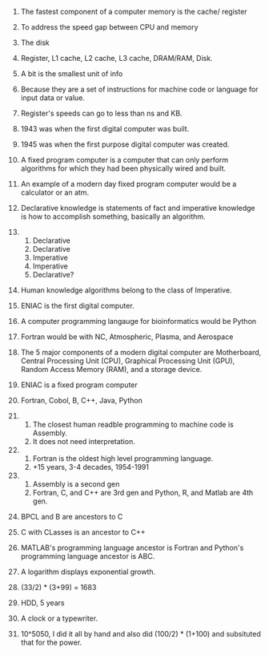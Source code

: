 1. The fastest component of a computer memory is the cache/ register  
2. To address the speed gap between CPU and memory
3. The disk
4. Register, L1 cache, L2 cache, L3 cache, DRAM/RAM, Disk.  
5. A bit is the smallest unit of info
6. Because they are a set of instructions for machine code or language for input data or value. 
  
7. Register's speeds can go to less than ns and KB.
8. 1943 was when the first digital computer was built.  
9. 1945 was when the first purpose digital computer was created.  
10. A fixed program computer is a computer that can only perform algorithms for which they had been physically wired and built.
11. An example of a modern day fixed program computer would be a calculator or an atm.
12. Declarative knowledge is statements of fact and imperative knowledge is how to accomplish something, basically an algorithm.
13. 1. Declarative
    2. Declarative
    3. Imperative
    4. Imperative
    5. Declarative?
14. Human knowledge algorithms belong to the class of Imperative.
15. ENIAC is the first digital computer.
16. A computer programming langauge for bioinformatics would be Python
17. Fortran would be with NC, Atmospheric, Plasma, and Aerospace  
18. The 5 major components of a modern digital computer are Motherboard, Central Processing Unit (CPU), Graphical Processing Unit (GPU), Random Access Memory (RAM), and a storage device.  
19. ENIAC is a fixed program computer
20. Fortran, Cobol, B, C++, Java, Python
22. 1. The closest human readble programming to machine code is Assembly.
    2. It does not need interpretation.
23. 1. Fortran is the oldest high level programming language.
    2. +15 years, 3-4 decades, 1954-1991
24. 1. Assembly is a second gen  
    2. Fortran, C, and C++ are 3rd gen and Python, R, and Matlab are 4th gen.  
25.  BPCL and B are ancestors to C
26.  C with CLasses is an ancestor to C++
27.  MATLAB's programming language ancestor is Fortran and Python's programming language ancestor is ABC.
28. A logarithm displays exponential growth.
29. (33/2) * (3+99) = 1683  
30. HDD, 5 years
31. A clock or a typewriter. 
32. 10^5050, I did it all by hand and also did (100/2) * (1+100) and subsituted that for the power.
    
